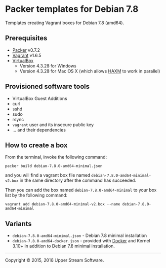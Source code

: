 # Packer templates for Debian 7.8

Templates creating Vagrant boxes for Debian 7.8 (amd64).

## Prerequisites

* [Packer] v0.7.2
* [Vagrant] v1.6.5
* [VirtualBox]
	* Version 4.3.28 for Windows
	* Version 4.3.28 for Mac OS X (which allows [HAXM] to work in parallel)

[Packer]: https://www.packer.io/ "Packer by HashiCorp"
[Vagrant]: https://www.vagrantup.com/ "Vagrant"
[VirtualBox]: https://www.virtualbox.org/ "Oracle VM VirtualBox"
[HAXM]: https://software.intel.com/en-us/android/articles/intel-hardware-accelerated-execution-manager
        "Intel&reg; Hardware Accelerated Execution Manager"

## Provisioned software tools

* VirtualBox Guest Additions
* curl
* sshd
* sudo
* rsync
* `vagrant` user and its insecure public key
* ... and their dependencies

## How to create a box

From the terminal, invoke the following command:

	packer build debian-7.8.0-amd64-minimal.json

and you will find a vagrant box file named `debian-7.8.0-amd64-minimal-v2.box`
in the same directory after the command has succeeded.

Then you can add the box named `debian-7.8.0-amd64-minimal` to your box list
by the following command:

	vagrant add debian-7.8.0-amd64-minimal-v2.box --name debian-7.8.0-amd64-minimal

## Variants

* `debian-7.8.0-amd64-minimal.json` - Debian 7.8 minimal installation
* `debian-7.8.0-amd64-docker.json` - provided with [Docker] and Kernel 3.10+ in addition to Debian 7.8 minimal installation.

[Docker]: https://www.docker.com/ "Docker - Build, Ship and Run Any App, Anywhere"

- - -

Copyright &copy; 2015, 2016 Upper Stream Software.

